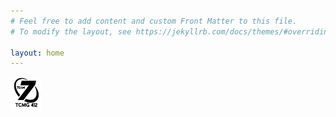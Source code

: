 ```yaml
---
# Feel free to add content and custom Front Matter to this file.
# To modify the layout, see https://jekyllrb.com/docs/themes/#overriding-theme-defaults

layout: home
---
```

<img src="assets/logo.jpg" alt="Team 7 Logo" style="max-width:10%;height:auto;">
